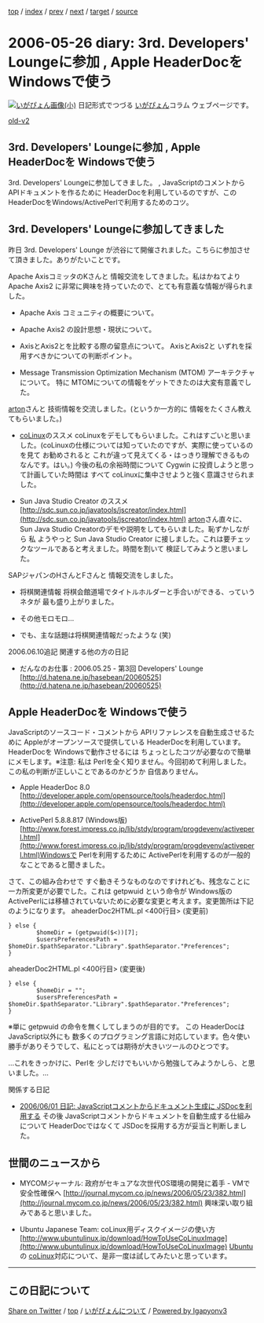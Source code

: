 [top](../index.html) 
 / [index](index.html) 
 / [prev](ig060525.html) 
 / [next](ig060529.html) 
 / [target](https://igapyon.github.io/diary/2006/ig060526.html) 
 / [source](https://github.com/igapyon/diary/blob/master/2006/ig060526.src.md) 

2006-05-26 diary: 3rd. Developers' Loungeに参加 , Apple HeaderDocを Windowsで使う
=====================================================================================================
[![いがぴょん画像(小)](https://igapyon.github.io/diary/images/iga200306s.jpg "いがぴょん")](https://igapyon.github.io/diary/memo/memoigapyon.html) 日記形式でつづる [いがぴょん](https://igapyon.github.io/diary/memo/memoigapyon.html)コラム ウェブページです。

[old-v2](ig060526-orig.html)

## 3rd. Developers' Loungeに参加 , Apple HeaderDocを Windowsで使う

3rd. Developers' Loungeに参加してきました。 , JavaScriptのコメントからAPIドキュメントを作るために HeaderDocを利用しているのですが、このHeaderDocをWindows/ActivePerlで利用するためのコツ。


## 3rd. Developers' Loungeに参加してきました

昨日 3rd. Developers' Lounge が渋谷にて開催されました。こちらに参加させて頂きました。ありがたいことです。

Apache AxisコミッタのKさんと 情報交流をしてきました。私はかねてより Apache Axis2 に非常に興味を持っていたので、とても有意義な情報が得られました。

* Apache Axis コミュニティの概要について。
  
* Apache Axis2 の設計思想・現状について。
  
* AxisとAxis2とを比較する際の留意点について。
  AxisとAxis2と いずれを採用すべきかについての判断ポイント。
  
* Message Transmission Optimization Mechanism (MTOM) アーキテクチャについて。
  特に MTOMについての情報をゲットできたのは大変有意義でした。

[arton](http://arton.no-ip.info/diary/)さんと 技術情報を交流しました。(というか一方的に 情報をたくさん教えてもらいました。)

* [coLinux](http://www.igapyon.jp/igapyon/diary/keyword/colinux.html)のススメ
  coLinuxをデモしてもらいました。これはすごいと思いました。(coLinuxの仕様については知っていたのですが、実際に使っているのを見て お勧めされると これが違って見えてくる・はっきり理解できるものなんです。はい。) 今後の私の余裕時間について Cygwin に投資しようと思って計画していた時間は すべて  coLinuxに集中させようと強く意識させられました。
  
* Sun Java Studio Creator のススメ
  [http://sdc.sun.co.jp/javatools/jscreator/index.html](http://sdc.sun.co.jp/javatools/jscreator/index.html)
  [arton](http://arton.no-ip.info/diary/)さん直々に、Sun Java Studio Creatorのデモや説明をしてもらいました。恥ずかしながら
  私 ようやっと Sun Java Studio Creator に接しました。これは要チェックなツールであると考えました。時間を割いて 検証してみようと思いました。

SAPジャパンのHさんとFさんと 情報交流をしました。

* 将棋関連情報
  将棋会館道場でタイトルホルダーと手合いができる、っていうネタが 最も盛り上がりました。
  
* その他モロモロ…
  
* でも、主な話題は将棋関連情報だったような (笑)

2006.06.10追記 関連する他の方の日記

* だんなのお仕事 : 2006.05.25 - 第3回 Developers' Lounge
  [http://d.hatena.ne.jp/hasebean/20060525](http://d.hatena.ne.jp/hasebean/20060525)

## Apple HeaderDocを Windowsで使う

JavaScriptのソースコード・コメントから APIリファレンスを自動生成させるために Appleがオープンソースで提供している HeaderDocを利用しています。
HeaderDocを Windowsで動作させるには ちょっとしたコツが必要なので簡単にメモします。※注意: 私は Perlを全く知りません。今回初めて利用しました。この私の判断が正しいことであるのかどうか 自信ありません。

* Apple HeaderDoc 8.0
  [http://developer.apple.com/opensource/tools/headerdoc.html](http://developer.apple.com/opensource/tools/headerdoc.html)
  
* ActivePerl 5.8.8.817 (Windows版)
  [http://www.forest.impress.co.jp/lib/stdy/program/progdevenv/activeperl.html](http://www.forest.impress.co.jp/lib/stdy/program/progdevenv/activeperl.html)Windowsで Perlを利用するために ActivePerlを利用するのが一般的なことであると聞きました。

さて、この組み合わせで すぐ動きそうなものなのですけれども、残念なことに一カ所変更が必要でした。これは getpwuid という命令が Windows版の ActivePerlには移植されていないために必要な変更と考えます。変更箇所は下記のようになります。
aheaderDoc2HTML.pl <400行目> (変更前)

      
```
} else {
        $homeDir = (getpwuid($<))[7];
        $usersPreferencesPath = $homeDir.$pathSeparator."Library".$pathSeparator."Preferences";
}
```

      
aheaderDoc2HTML.pl <400行目> (変更後)

      
```
} else {
        $homeDir = "";
        $usersPreferencesPath = $homeDir.$pathSeparator."Library".$pathSeparator."Preferences";
}
```

      
※単に getpwuid の命令を無くしてしまうのが目的です。
この HeaderDocは JavaScript以外にも 数多くのプログラミング言語に対応しています。色々使い勝手がありそうでして、私にとっては期待が大きいツールのひとつです。

…これをきっかけに、Perlを 少しだけでもいいから勉強してみようかしら、と思いました。…

関係する日記

* [2006/06/01 日記: JavaScriptコメントからドキュメント生成に JSDocを利用する](ig060601.html)
  その後 JavaScriptコメントからドキュメントを自動生成する仕組みについて HeaderDocではなくて JSDocを採用する方が妥当と判断しました。

## 世間のニュースから

* MYCOMジャーナル: 政府がセキュアな次世代OS環境の開発に着手 - VMで安全性確保へ
  [http://journal.mycom.co.jp/news/2006/05/23/382.html](http://journal.mycom.co.jp/news/2006/05/23/382.html)
  興味深い取り組みであると思いました。
  
* Ubuntu Japanese Team: coLinux用ディスクイメージの使い方
  [http://www.ubuntulinux.jp/download/HowToUseCoLinuxImage](http://www.ubuntulinux.jp/download/HowToUseCoLinuxImage)
  [Ubuntu](http://www.igapyon.jp/igapyon/diary/keyword/ubuntu.html)の [coLinux](http://www.igapyon.jp/igapyon/diary/keyword/colinux.html)対応について、是非一度は試してみたいと思っています。


----------------------------------------------------------------------------------------------------

## この日記について

[Share on Twitter](https://twitter.com/intent/tweet?hashtags=igapyon%2Cdiary%2C%E3%81%84%E3%81%8C%E3%81%B4%E3%82%87%E3%82%93&text=3rd.+Developers%27+Lounge%E3%81%AB%E5%8F%82%E5%8A%A0+%2C+Apple+HeaderDoc%E3%82%92+Windows%E3%81%A7%E4%BD%BF%E3%81%86&url=https%3A%2F%2Figapyon.github.io%2Fdiary%2F2006%2Fig060526.html) / [top](../index.html) / [いがぴょんについて](https://igapyon.github.io/diary/memo/memoigapyon.html) / [Powered by Igapyonv3](https://github.com/igapyon/igapyonv3)

